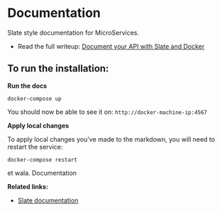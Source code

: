 # Documentation

Slate style documentation for MicroServices. 

* Read the full writeup: [Document your API with Slate and Docker](http://blog.toast38coza.me/document-your-api-with-slate-and-docker/)

## To run the installation: 

**Run the docs**

```
docker-compose up
```

You should now be able to see it on: `http://docker-machine-ip:4567`

**Apply local changes**

To apply local changes you've made to the markdown, you will need to restart the service:

```
docker-compose restart
```

et wala. Documentation

**Related links:** 

* [Slate documentation](https://github.com/tripit/slate)
